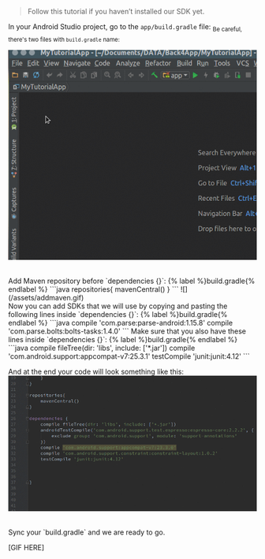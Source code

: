 > Follow this tutorial if you haven’t installed our SDK yet.

In your Android Studio project, go to the `app/build.gradle` file:
<sub>Be careful, there's two files with `build.gradle` name:</sub>

![](/assets/opengradle.gif)

<BR>
Add Maven repository before `dependencies {}`:
{% label %}build.gradle{% endlabel %}
```java
repositories{
    mavenCentral()
}
```
![](/assets/addmaven.gif)

<BR>
Now you can add SDKs that we will use by copying and pasting the following lines inside `dependencies {}`:
  {% label %}build.gradle{% endlabel %}
  ```java
  compile 'com.parse:parse-android:1.15.8'
  compile 'com.parse.bolts:bolts-tasks:1.4.0'
  ```
 Make sure that you also have these lines inside `dependencies {}`:
  {% label %}build.gradle{% endlabel %}
  ```java
  compile fileTree(dir: 'libs', include: ['*.jar'])
  compile 'com.android.support:appcompat-v7:25.3.1'
  testCompile 'junit:junit:4.12'
  ```

And at the end your code will look something like this:
![](/assets/addSDK.gif)

<BR>
Sync your `build.gradle` and we are ready to go.

[GIF HERE]
